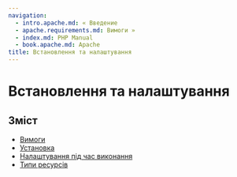 ```yaml
---
navigation:
  - intro.apache.md: « Введение
  - apache.requirements.md: Вимоги »
  - index.md: PHP Manual
  - book.apache.md: Apache
title: Встановлення та налаштування
---
```

# Встановлення та налаштування

## Зміст

-   [Вимоги](apache.requirements.md)
-   [Установка](apache.installation.md)
-   [Налаштування під час виконання](apache.configuration.md)
-   [Типи ресурсів](apache.resources.md)
